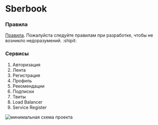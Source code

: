 # Sberbook
### Правила 
[Правила](https://github.com/SBT2019/Sberbook/tree/master/documents/CONTRIBUTING.md).
Пожалуйста следуйте правилам при разработке, чтобы не возникло недоразумений. :shipit:
### Сервисы
1.	Авторизация
2.	Лента
3.	Регистрация
4.	Профиль
5.	Рекомендации
6.	Подписки
7.	Твиты
8.	Load Balancer
9.	Service Register

![минимальная схема проекта](https://github.com/SBT2019/Sberbook/tree/master/documents/sberbook.png)

